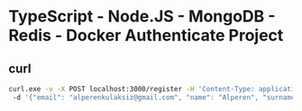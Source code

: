 # TypeScript - Node.JS - MongoDB - Redis - Docker Authenticate Project

## curl

```sh
curl.exe -v -X POST localhost:3000/register -H 'Content-Type: application/json' \ 
 -d '{"email": "alperenkulaksiz@gmail.com", "name": "Alperen", "surname": "Kulaksiz", "password": "12345678", "passwordConfirmation": "12345678"}'
```